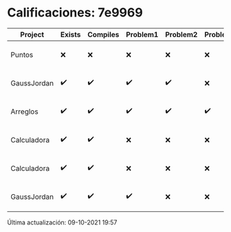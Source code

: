 # Calificaciones: 7e9969
|Project|Exists|Compiles|Problem1|Problem2|Problem3|Extra|CommitHash|CommitDate|CheckDate|Comments|DueDate|Grade|
|-|-|-|-|-|-|-|-|-|-|-|-|-|
|Puntos|❌|❌|❌|❌|❌|❌|NA|NA|09-10-2021 19:57:23|No se encontró el archivo en PracticasComputacionI/Puntos/Punto.cpp|15-10-2021 21:00:00|5.0|
|GaussJordan|✔️|✔️|✔️|✔️|❌|❌|99dd8c13978a6c2ab5c82d5d2c463e69ed06b7af|30-09-2021 23:07:52|01-10-2021 15:02:19|No avisa al usuario que el sistema no tiene solución-No intercambia las filas cuando un pivote es cero|01-10-2021 21:00:00|8.666666666666668|
|Arreglos|✔️|✔️|✔️|✔️|✔️|✔️|a30b250fdb91a651704a011545cfc36340863799|21-09-2021 21:54:44|21-09-2021 23:21:22|nan|24-09-2021 21:00:00|10.0|
|Calculadora|✔️|✔️|❌|❌|❌|✔️|5342683b9a79262abe0ec12a408f25ffdf46da7d|17-09-2021 14:41:16|17-09-2021 15:23:51|Revisa la operación suma-No implementaste operaciones con números flotantes-Revisa la operación división|17-09-2021 21:00:00|7.333333333333333|
|Calculadora|✔️|✔️|❌|❌|❌|✔️|802ed47cdfdcc5612c8d95ec3dad5a775440ffc2|17-09-2021 12:10:03|17-09-2021 13:13:23|Revisa la operación suma-No implementaste operaciones con números flotantes-Revisa la operación división|17-09-2021 21:00:00|7.333333333333333|
|GaussJordan|✔️|✔️|✔️|❌|❌|✔️|fab4e5a6340ebc2460a3dca950c54bb3cca0fc23|01-10-2021 20:31:32|01-10-2021 21:07:06|No aplica correctamente el método de Gauss-Jordan-No avisa al usuario que el sistema no tiene solución|01-10-2021 21:00:00|8.666666666666666|

Última actualización: 09-10-2021 19:57